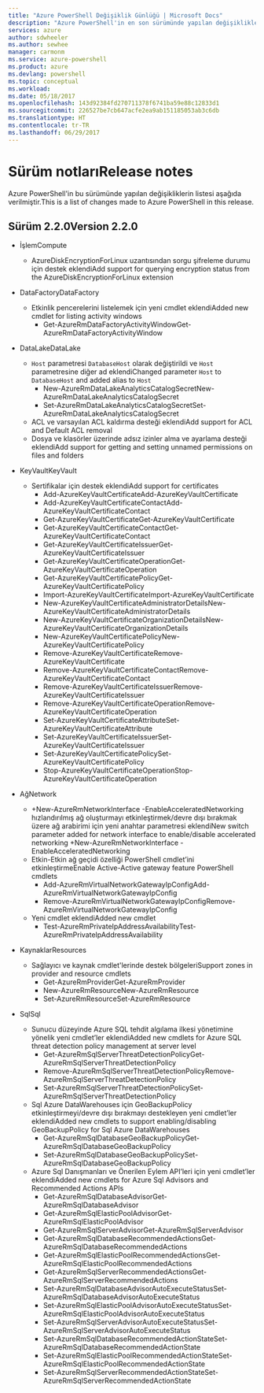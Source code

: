 ```yaml
---
title: "Azure PowerShell Değişiklik Günlüğü | Microsoft Docs"
description: "Azure PowerShell'in en son sürümünde yapılan değişikliklerin geçmişi aşağıda verilmiştir."
services: azure
author: sdwheeler
ms.author: sewhee
manager: carmonm
ms.service: azure-powershell
ms.product: azure
ms.devlang: powershell
ms.topic: conceptual
ms.workload: 
ms.date: 05/18/2017
ms.openlocfilehash: 143d92384fd270711378f6741ba59e88c12833d1
ms.sourcegitcommit: 226527be7cb647acfe2ea9ab151185053ab3c6db
ms.translationtype: HT
ms.contentlocale: tr-TR
ms.lasthandoff: 06/29/2017
---
```

# <span data-ttu-id="07aee-103">Sürüm notları</span><span class="sxs-lookup"><span data-stu-id="07aee-103">Release notes</span></span>
<a id="release-notes" class="xliff"></a>

<span data-ttu-id="07aee-104">Azure PowerShell'in bu sürümünde yapılan değişikliklerin listesi aşağıda verilmiştir.</span><span class="sxs-lookup"><span data-stu-id="07aee-104">This is a list of changes made to Azure PowerShell in this release.</span></span>

## <span data-ttu-id="07aee-105">Sürüm 2.2.0</span><span class="sxs-lookup"><span data-stu-id="07aee-105">Version 2.2.0</span></span>
<a id="version-220" class="xliff"></a>
* <span data-ttu-id="07aee-106">İşlem</span><span class="sxs-lookup"><span data-stu-id="07aee-106">Compute</span></span>
  - <span data-ttu-id="07aee-107">AzureDiskEncryptionForLinux uzantısından sorgu şifreleme durumu için destek eklendi</span><span class="sxs-lookup"><span data-stu-id="07aee-107">Add support for querying encryption status from the AzureDiskEncryptionForLinux extension</span></span>
* <span data-ttu-id="07aee-108">DataFactory</span><span class="sxs-lookup"><span data-stu-id="07aee-108">DataFactory</span></span>
  - <span data-ttu-id="07aee-109">Etkinlik pencerelerini listelemek için yeni cmdlet eklendi</span><span class="sxs-lookup"><span data-stu-id="07aee-109">Added new cmdlet for listing activity windows</span></span>
    + <span data-ttu-id="07aee-110">Get-AzureRmDataFactoryActivityWindow</span><span class="sxs-lookup"><span data-stu-id="07aee-110">Get-AzureRmDataFactoryActivityWindow</span></span>
* <span data-ttu-id="07aee-111">DataLake</span><span class="sxs-lookup"><span data-stu-id="07aee-111">DataLake</span></span>
  - <span data-ttu-id="07aee-112">`Host` parametresi `DatabaseHost` olarak değiştirildi ve `Host` parametresine diğer ad eklendi</span><span class="sxs-lookup"><span data-stu-id="07aee-112">Changed parameter `Host` to `DatabaseHost` and added alias to `Host`</span></span>
    + <span data-ttu-id="07aee-113">New-AzureRmDataLakeAnalyticsCatalogSecret</span><span class="sxs-lookup"><span data-stu-id="07aee-113">New-AzureRmDataLakeAnalyticsCatalogSecret</span></span>
    + <span data-ttu-id="07aee-114">Set-AzureRmDataLakeAnalyticsCatalogSecret</span><span class="sxs-lookup"><span data-stu-id="07aee-114">Set-AzureRmDataLakeAnalyticsCatalogSecret</span></span>
  - <span data-ttu-id="07aee-115">ACL ve varsayılan ACL kaldırma desteği eklendi</span><span class="sxs-lookup"><span data-stu-id="07aee-115">Add support for ACL and Default ACL removal</span></span>
  - <span data-ttu-id="07aee-116">Dosya ve klasörler üzerinde adsız izinler alma ve ayarlama desteği eklendi</span><span class="sxs-lookup"><span data-stu-id="07aee-116">Add support for getting and setting unnamed permissions on files and folders</span></span>
* <span data-ttu-id="07aee-117">KeyVault</span><span class="sxs-lookup"><span data-stu-id="07aee-117">KeyVault</span></span>
  - <span data-ttu-id="07aee-118">Sertifikalar için destek eklendi</span><span class="sxs-lookup"><span data-stu-id="07aee-118">Add support for certificates</span></span>
    + <span data-ttu-id="07aee-119">Add-AzureKeyVaultCertificate</span><span class="sxs-lookup"><span data-stu-id="07aee-119">Add-AzureKeyVaultCertificate</span></span>
    + <span data-ttu-id="07aee-120">Add-AzureKeyVaultCertificateContact</span><span class="sxs-lookup"><span data-stu-id="07aee-120">Add-AzureKeyVaultCertificateContact</span></span>
    + <span data-ttu-id="07aee-121">Get-AzureKeyVaultCertificate</span><span class="sxs-lookup"><span data-stu-id="07aee-121">Get-AzureKeyVaultCertificate</span></span>
    + <span data-ttu-id="07aee-122">Get-AzureKeyVaultCertificateContact</span><span class="sxs-lookup"><span data-stu-id="07aee-122">Get-AzureKeyVaultCertificateContact</span></span>
    + <span data-ttu-id="07aee-123">Get-AzureKeyVaultCertificateIssuer</span><span class="sxs-lookup"><span data-stu-id="07aee-123">Get-AzureKeyVaultCertificateIssuer</span></span>
    + <span data-ttu-id="07aee-124">Get-AzureKeyVaultCertificateOperation</span><span class="sxs-lookup"><span data-stu-id="07aee-124">Get-AzureKeyVaultCertificateOperation</span></span>
    + <span data-ttu-id="07aee-125">Get-AzureKeyVaultCertificatePolicy</span><span class="sxs-lookup"><span data-stu-id="07aee-125">Get-AzureKeyVaultCertificatePolicy</span></span>
    + <span data-ttu-id="07aee-126">Import-AzureKeyVaultCertificate</span><span class="sxs-lookup"><span data-stu-id="07aee-126">Import-AzureKeyVaultCertificate</span></span>
    + <span data-ttu-id="07aee-127">New-AzureKeyVaultCertificateAdministratorDetails</span><span class="sxs-lookup"><span data-stu-id="07aee-127">New-AzureKeyVaultCertificateAdministratorDetails</span></span>
    + <span data-ttu-id="07aee-128">New-AzureKeyVaultCertificateOrganizationDetails</span><span class="sxs-lookup"><span data-stu-id="07aee-128">New-AzureKeyVaultCertificateOrganizationDetails</span></span>
    + <span data-ttu-id="07aee-129">New-AzureKeyVaultCertificatePolicy</span><span class="sxs-lookup"><span data-stu-id="07aee-129">New-AzureKeyVaultCertificatePolicy</span></span>
    + <span data-ttu-id="07aee-130">Remove-AzureKeyVaultCertificate</span><span class="sxs-lookup"><span data-stu-id="07aee-130">Remove-AzureKeyVaultCertificate</span></span>
    + <span data-ttu-id="07aee-131">Remove-AzureKeyVaultCertificateContact</span><span class="sxs-lookup"><span data-stu-id="07aee-131">Remove-AzureKeyVaultCertificateContact</span></span>
    + <span data-ttu-id="07aee-132">Remove-AzureKeyVaultCertificateIssuer</span><span class="sxs-lookup"><span data-stu-id="07aee-132">Remove-AzureKeyVaultCertificateIssuer</span></span>
    + <span data-ttu-id="07aee-133">Remove-AzureKeyVaultCertificateOperation</span><span class="sxs-lookup"><span data-stu-id="07aee-133">Remove-AzureKeyVaultCertificateOperation</span></span>
    + <span data-ttu-id="07aee-134">Set-AzureKeyVaultCertificateAttribute</span><span class="sxs-lookup"><span data-stu-id="07aee-134">Set-AzureKeyVaultCertificateAttribute</span></span>
    + <span data-ttu-id="07aee-135">Set-AzureKeyVaultCertificateIssuer</span><span class="sxs-lookup"><span data-stu-id="07aee-135">Set-AzureKeyVaultCertificateIssuer</span></span>
    + <span data-ttu-id="07aee-136">Set-AzureKeyVaultCertificatePolicy</span><span class="sxs-lookup"><span data-stu-id="07aee-136">Set-AzureKeyVaultCertificatePolicy</span></span>
    + <span data-ttu-id="07aee-137">Stop-AzureKeyVaultCertificateOperation</span><span class="sxs-lookup"><span data-stu-id="07aee-137">Stop-AzureKeyVaultCertificateOperation</span></span>
* <span data-ttu-id="07aee-138">Ağ</span><span class="sxs-lookup"><span data-stu-id="07aee-138">Network</span></span>

  - <span data-ttu-id="07aee-139">+New-AzureRmNetworkInterface -EnableAcceleratedNetworking hızlandırılmış ağ oluşturmayı etkinleştirmek/devre dışı bırakmak üzere ağ arabirimi için yeni anahtar parametresi eklendi</span><span class="sxs-lookup"><span data-stu-id="07aee-139">New switch parameter added for network interface to enable/disable accelerated networking +New-AzureRmNetworkInterface -EnableAcceleratedNetworking</span></span>
  - <span data-ttu-id="07aee-140">Etkin-Etkin ağ geçidi özelliği PowerShell cmdlet’ini etkinleştirme</span><span class="sxs-lookup"><span data-stu-id="07aee-140">Enable Active-Active gateway feature PowerShell cmdlets</span></span>
    + <span data-ttu-id="07aee-141">Add-AzureRmVirtualNetworkGatewayIpConfig</span><span class="sxs-lookup"><span data-stu-id="07aee-141">Add-AzureRmVirtualNetworkGatewayIpConfig</span></span>
    + <span data-ttu-id="07aee-142">Remove-AzureRmVirtualNetworkGatewayIpConfig</span><span class="sxs-lookup"><span data-stu-id="07aee-142">Remove-AzureRmVirtualNetworkGatewayIpConfig</span></span>
  - <span data-ttu-id="07aee-143">Yeni cmdlet eklendi</span><span class="sxs-lookup"><span data-stu-id="07aee-143">Added new cmdlet</span></span>
    + <span data-ttu-id="07aee-144">Test-AzureRmPrivateIpAddressAvailability</span><span class="sxs-lookup"><span data-stu-id="07aee-144">Test-AzureRmPrivateIpAddressAvailability</span></span>
* <span data-ttu-id="07aee-145">Kaynaklar</span><span class="sxs-lookup"><span data-stu-id="07aee-145">Resources</span></span>
  - <span data-ttu-id="07aee-146">Sağlayıcı ve kaynak cmdlet'lerinde destek bölgeleri</span><span class="sxs-lookup"><span data-stu-id="07aee-146">Support zones in provider and resource cmdlets</span></span>
    + <span data-ttu-id="07aee-147">Get-AzureRmProvider</span><span class="sxs-lookup"><span data-stu-id="07aee-147">Get-AzureRmProvider</span></span>
    + <span data-ttu-id="07aee-148">New-AzureRmResource</span><span class="sxs-lookup"><span data-stu-id="07aee-148">New-AzureRmResource</span></span>
    + <span data-ttu-id="07aee-149">Set-AzureRmResource</span><span class="sxs-lookup"><span data-stu-id="07aee-149">Set-AzureRmResource</span></span>
* <span data-ttu-id="07aee-150">Sql</span><span class="sxs-lookup"><span data-stu-id="07aee-150">Sql</span></span>
  - <span data-ttu-id="07aee-151">Sunucu düzeyinde Azure SQL tehdit algılama ilkesi yönetimine yönelik yeni cmdlet’ler eklendi</span><span class="sxs-lookup"><span data-stu-id="07aee-151">Added new cmdlets for Azure SQL threat detection policy management at server level</span></span>
    + <span data-ttu-id="07aee-152">Get-AzureRmSqlServerThreatDetectionPolicy</span><span class="sxs-lookup"><span data-stu-id="07aee-152">Get-AzureRmSqlServerThreatDetectionPolicy</span></span>
    + <span data-ttu-id="07aee-153">Remove-AzureRmSqlServerThreatDetectionPolicy</span><span class="sxs-lookup"><span data-stu-id="07aee-153">Remove-AzureRmSqlServerThreatDetectionPolicy</span></span>
    + <span data-ttu-id="07aee-154">Set-AzureRmSqlServerThreatDetectionPolicy</span><span class="sxs-lookup"><span data-stu-id="07aee-154">Set-AzureRmSqlServerThreatDetectionPolicy</span></span>
  - <span data-ttu-id="07aee-155">Sql Azure DataWarehouses için GeoBackupPolicy etkinleştirmeyi/devre dışı bırakmayı destekleyen yeni cmdlet’ler eklendi</span><span class="sxs-lookup"><span data-stu-id="07aee-155">Added new cmdlets to support enabling/disabling GeoBackupPolicy for Sql Azure DataWarehouses</span></span>
    + <span data-ttu-id="07aee-156">Get-AzureRmSqlDatabaseGeoBackupPolicy</span><span class="sxs-lookup"><span data-stu-id="07aee-156">Get-AzureRmSqlDatabaseGeoBackupPolicy</span></span>
    + <span data-ttu-id="07aee-157">Set-AzureRmSqlDatabaseGeoBackupPolicy</span><span class="sxs-lookup"><span data-stu-id="07aee-157">Set-AzureRmSqlDatabaseGeoBackupPolicy</span></span>
  - <span data-ttu-id="07aee-158">Azure Sql Danışmanları ve Önerilen Eylem API’leri için yeni cmdlet’ler eklendi</span><span class="sxs-lookup"><span data-stu-id="07aee-158">Added new cmdlets for Azure Sql Advisors and Recommended Actions APIs</span></span>
    + <span data-ttu-id="07aee-159">Get-AzureRmSqlDatabaseAdvisor</span><span class="sxs-lookup"><span data-stu-id="07aee-159">Get-AzureRmSqlDatabaseAdvisor</span></span>
    + <span data-ttu-id="07aee-160">Get-AzureRmSqlElasticPoolAdvisor</span><span class="sxs-lookup"><span data-stu-id="07aee-160">Get-AzureRmSqlElasticPoolAdvisor</span></span>
    + <span data-ttu-id="07aee-161">Get-AzureRmSqlServerAdvisor</span><span class="sxs-lookup"><span data-stu-id="07aee-161">Get-AzureRmSqlServerAdvisor</span></span>
    + <span data-ttu-id="07aee-162">Get-AzureRmSqlDatabaseRecommendedActions</span><span class="sxs-lookup"><span data-stu-id="07aee-162">Get-AzureRmSqlDatabaseRecommendedActions</span></span>
    + <span data-ttu-id="07aee-163">Get-AzureRmSqlElasticPoolRecommendedActions</span><span class="sxs-lookup"><span data-stu-id="07aee-163">Get-AzureRmSqlElasticPoolRecommendedActions</span></span>
    + <span data-ttu-id="07aee-164">Get-AzureRmSqlServerRecommendedActions</span><span class="sxs-lookup"><span data-stu-id="07aee-164">Get-AzureRmSqlServerRecommendedActions</span></span>
    + <span data-ttu-id="07aee-165">Set-AzureRmSqlDatabaseAdvisorAutoExecuteStatus</span><span class="sxs-lookup"><span data-stu-id="07aee-165">Set-AzureRmSqlDatabaseAdvisorAutoExecuteStatus</span></span>
    + <span data-ttu-id="07aee-166">Set-AzureRmSqlElasticPoolAdvisorAutoExecuteStatus</span><span class="sxs-lookup"><span data-stu-id="07aee-166">Set-AzureRmSqlElasticPoolAdvisorAutoExecuteStatus</span></span>
    + <span data-ttu-id="07aee-167">Set-AzureRmSqlServerAdvisorAutoExecuteStatus</span><span class="sxs-lookup"><span data-stu-id="07aee-167">Set-AzureRmSqlServerAdvisorAutoExecuteStatus</span></span>
    + <span data-ttu-id="07aee-168">Set-AzureRmSqlDatabaseRecommendedActionState</span><span class="sxs-lookup"><span data-stu-id="07aee-168">Set-AzureRmSqlDatabaseRecommendedActionState</span></span>
    + <span data-ttu-id="07aee-169">Set-AzureRmSqlElasticPoolRecommendedActionState</span><span class="sxs-lookup"><span data-stu-id="07aee-169">Set-AzureRmSqlElasticPoolRecommendedActionState</span></span>
    + <span data-ttu-id="07aee-170">Set-AzureRmSqlServerRecommendedActionState</span><span class="sxs-lookup"><span data-stu-id="07aee-170">Set-AzureRmSqlServerRecommendedActionState</span></span>
